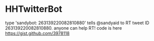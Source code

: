 HHTwitterBot
============

type 'sandybot: 263139220082810880' tells @sandyaid to RT tweet ID 263139220082810880. anyone can help RT! code is here https://gist.github.com/3978118